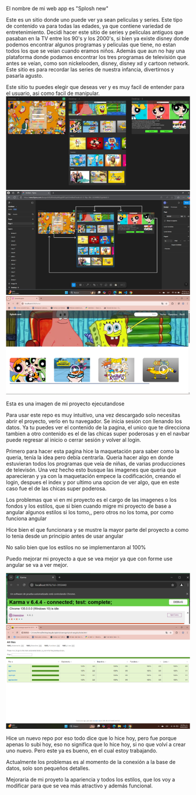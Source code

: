 El nombre de mi web app es "Splosh new"

Este es un sitio donde uno puede ver ya sean peliculas y series. Este tipo de contenido va para todas las edades, ya que contiene variedad de entretenimiento. Decidi hacer este sitio de series y peliculas antiguos que pasaban en la TV entre los 90's y los 2000's, si bien ya existe disney donde podemos encontrar algunos programas y peliculas que tiene, no estan todos los que se veian cuando eramos niños. Además que aun no hay una plataforma donde podamos encontrar los tres programas de televisión que antes se veían, como son nickelooden, disney, disney xd y cartoon network. Este sitio es para recordar las series de nuestra infancia, divertirnos y pasarla agusto.

Este sitio tu puedes elegir que deseas ver y es muy facil de entender para el usuario, asi como facil de manipular.
![maquetacion](image-3.png)
![maquetacion2](image-4.png)
![home](image.png)
 
Esta es una imagen de mi proyecto ejecutandose 

Para usar este repo es muy intuitivo, una vez descargado solo necesitas abrir el proyecto, verlo en tu navegador.
Se inicia sesión con llenando los datos.
Ya tu puedes ver el contenido de la pagina, el unico que te direcciona tambien a otro contenido es el de las chicas super poderosas y en el navbar puede regresar al inicio o cerrar sesión y volver al login.

Primero para hacer esta pagina hice la maquetación para saber como la queria, tenía la idea pero debía centrarla. Queria hacer algo en donde estuvieran todos los programas que veía de niñas, de varias producciones de televisón. Una vez hecho esto busque las imagenes que queria que aparecieran y ya con la maquetación empece la codificación, creando el login, despues el index y por ultimo una opcion de ver algo, que en este caso fue el de las chicas super poderosa.

Los problemas que vi en mi proyecto es el cargo de las imagenes o los fondos y los estilos, que si bien cuando migre mi 
proyecto de base a angular algunos estilos si los tomo,, pero otros no los toma, por como funciona angular 

Hice bien el que funcionara y se mustre la mayor parte del proyecto a como lo tenia desde un principio antes de usar angular 

No salio bien que los estilos no se implementaron al 100%

Puedo mejorar mi proyecto a que se vea mejor ya que con forme use angular se va a ver mejor. 


![](image-1.png)
![](image-2.png)

Hice un nuevo repo por eso todo dice que lo hice hoy, pero fue porque apenas lo subi hoy, eso no significa que lo hice hoy, si no que volví a crear uno nuevo.
Pero este ya es bueno, en el cual estoy trabajando. 

Actualmente los problemas es al momento de la conexión a la base de datos, solo son pequeños detalles. 

Mejoraria de mi proyeto la apariencia y todos los estilos, que los voy a modificar para que se vea más atractivo y además funcional. 